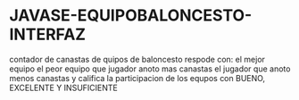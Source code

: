 # JAVASE-EQUIPOBALONCESTO-INTERFAZ

contador de canastas de quipos de baloncesto
respode con:
  el mejor equipo
  el peor equipo
  que jugador anoto mas canastas
  el jugador que anoto menos canastas
  y califica la participacion de los equpos con BUENO, EXCELENTE Y INSUFICIENTE
